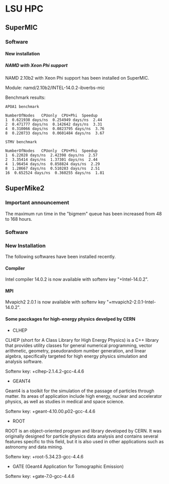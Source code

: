 # LSU HPC

## SuperMIC

### Software

#### New installation

##### NAMD with Xeon Phi support

NAMD 2.10b2 with Xeon Phi support has been installed on SuperMIC.

Module: namd/2.10b2/INTEL-14.0.2-ibverbs-mic

Benchmark results:

	APOA1 benchmark

	NumberOfNodes   CPUonly  CPU+Phi  Speedup
	1  0.621938 days/ns  0.254949 days/ns  2.44
	2  0.471777 days/ns  0.142642 days/ns  3.31
	4  0.310066 days/ns  0.0823795 days/ns  3.76
	8  0.220733 days/ns  0.0601484 days/ns  3.67

	STMV benchmark

	NumberOfNodes   CPUonly  CPU+Phi  Speedup
	1  6.22028 days/ns  2.42398 days/ns  2.57
	2  3.35414 days/ns  1.37301 days/ns  2.44
	4  1.96454 days/ns  0.858824 days/ns  2.29
	8  1.28667 days/ns  0.510283 days/ns  2.51
	16  0.652524 days/ns  0.360255 days/ns  1.81


## SuperMike2

### Important announcement

The maximum run time in the "bigmem" queue has been increased from 48 to 168 hours.

### Software

### New Installation

The following softwares have been installed recently.

#### Compiler

Intel compiler 14.0.2 is now available with softenv key "+Intel-14.0.2".

#### MPI

Mvapich2 2.0.1 is now available with softenv key "+mvapich2-2.0.1-Intel-14.0.2".

#### Some pacckages for high-energy physics develped by CERN

* CLHEP

CLHEP (short for A Class Library for High Energy Physics) is a C++ library that
provides utility classes for general numerical programming, vector arithmetic,
geometry, pseudorandom number generation, and linear algebra, specifically targeted
for high energy physics simulation and analysis software.

Softenv key: +clhep-2.1.4.2-gcc-4.4.6

* GEANT4

Geant4 is a toolkit for the simulation of the passage of particles through matter.
Its areas of application include high energy, nuclear and accelerator physics, as
well as studies in medical and space science.

Softenv key: +geant-4.10.00.p02-gcc-4.4.6

* ROOT

ROOT is an object-oriented program and library developed by CERN. It was originally
designed for particle physics data analysis and contains several features specific
to this field, but it is also used in other applications such as astronomy and data
mining.

Softenv key: +root-5.34.23-gcc-4.4.6

* GATE (Geant4 Application for Tomographic Emission)

Softenv key: +gate-7.0-gcc-4.4.6

